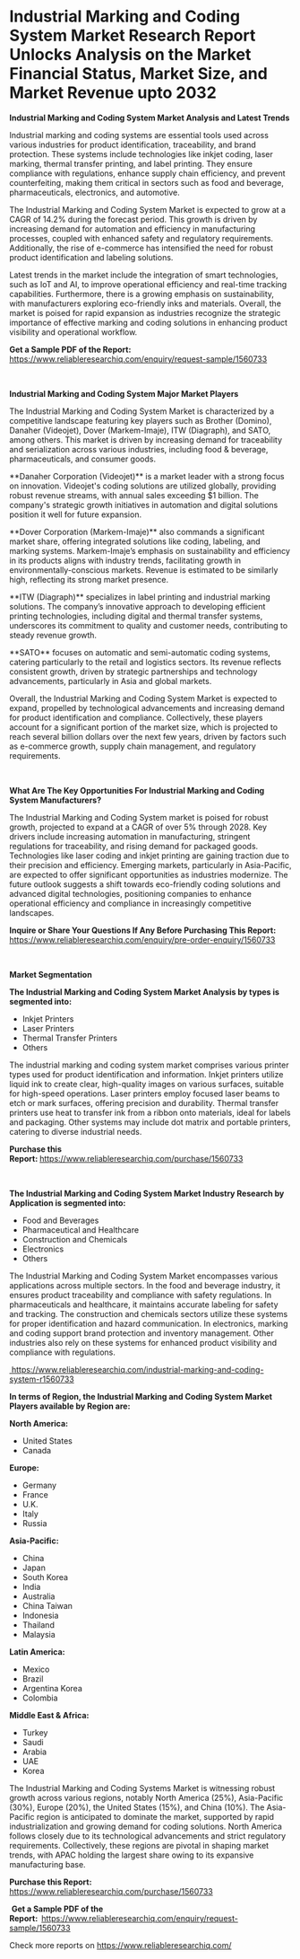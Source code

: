 <p><h1>Industrial Marking and Coding System Market Research Report Unlocks Analysis on the Market Financial Status, Market Size, and Market Revenue upto 2032</h1></p><p><strong>Industrial Marking and Coding System Market Analysis and Latest Trends</strong></p>
<p><p>Industrial marking and coding systems are essential tools used across various industries for product identification, traceability, and brand protection. These systems include technologies like inkjet coding, laser marking, thermal transfer printing, and label printing. They ensure compliance with regulations, enhance supply chain efficiency, and prevent counterfeiting, making them critical in sectors such as food and beverage, pharmaceuticals, electronics, and automotive.</p><p>The Industrial Marking and Coding System Market is expected to grow at a CAGR of 14.2% during the forecast period. This growth is driven by increasing demand for automation and efficiency in manufacturing processes, coupled with enhanced safety and regulatory requirements. Additionally, the rise of e-commerce has intensified the need for robust product identification and labeling solutions.</p><p>Latest trends in the market include the integration of smart technologies, such as IoT and AI, to improve operational efficiency and real-time tracking capabilities. Furthermore, there is a growing emphasis on sustainability, with manufacturers exploring eco-friendly inks and materials. Overall, the market is poised for rapid expansion as industries recognize the strategic importance of effective marking and coding solutions in enhancing product visibility and operational workflow.</p></p>
<p><strong>Get a Sample PDF of the Report:&nbsp;</strong> <a href="https://www.reliableresearchiq.com/enquiry/request-sample/1560733?utm_campaign=3279&utm_medium=2&utm_source=Github&utm_content=ia&utm_term=11042025&utm_id=industrial-marking-and-coding-system">https://www.reliableresearchiq.com/enquiry/request-sample/1560733</a></p>
<p>&nbsp;</p>
<p><strong>Industrial Marking and Coding System Major Market Players</strong></p>
<p><p>The Industrial Marking and Coding System Market is characterized by a competitive landscape featuring key players such as Brother (Domino), Danaher (Videojet), Dover (Markem-Imaje), ITW (Diagraph), and SATO, among others. This market is driven by increasing demand for traceability and serialization across various industries, including food & beverage, pharmaceuticals, and consumer goods.</p><p>**Danaher Corporation (Videojet)** is a market leader with a strong focus on innovation. Videojet's coding solutions are utilized globally, providing robust revenue streams, with annual sales exceeding $1 billion. The company's strategic growth initiatives in automation and digital solutions position it well for future expansion.</p><p>**Dover Corporation (Markem-Imaje)** also commands a significant market share, offering integrated solutions like coding, labeling, and marking systems. Markem-Imaje’s emphasis on sustainability and efficiency in its products aligns with industry trends, facilitating growth in environmentally-conscious markets. Revenue is estimated to be similarly high, reflecting its strong market presence.</p><p>**ITW (Diagraph)** specializes in label printing and industrial marking solutions. The company’s innovative approach to developing efficient printing technologies, including digital and thermal transfer systems, underscores its commitment to quality and customer needs, contributing to steady revenue growth.</p><p>**SATO** focuses on automatic and semi-automatic coding systems, catering particularly to the retail and logistics sectors. Its revenue reflects consistent growth, driven by strategic partnerships and technology advancements, particularly in Asia and global markets.</p><p>Overall, the Industrial Marking and Coding System Market is expected to expand, propelled by technological advancements and increasing demand for product identification and compliance. Collectively, these players account for a significant portion of the market size, which is projected to reach several billion dollars over the next few years, driven by factors such as e-commerce growth, supply chain management, and regulatory requirements.</p></p>
<p>&nbsp;</p>
<p><strong>What Are The Key Opportunities For Industrial Marking and Coding System Manufacturers?</strong></p>
<p><p>The Industrial Marking and Coding System market is poised for robust growth, projected to expand at a CAGR of over 5% through 2028. Key drivers include increasing automation in manufacturing, stringent regulations for traceability, and rising demand for packaged goods. Technologies like laser coding and inkjet printing are gaining traction due to their precision and efficiency. Emerging markets, particularly in Asia-Pacific, are expected to offer significant opportunities as industries modernize. The future outlook suggests a shift towards eco-friendly coding solutions and advanced digital technologies, positioning companies to enhance operational efficiency and compliance in increasingly competitive landscapes.</p></p>
<p><strong>Inquire or Share Your Questions If Any Before Purchasing This Report:</strong> <a href="https://www.reliableresearchiq.com/enquiry/pre-order-enquiry/1560733?utm_campaign=3279&utm_medium=2&utm_source=Github&utm_content=ia&utm_term=11042025&utm_id=industrial-marking-and-coding-system">https://www.reliableresearchiq.com/enquiry/pre-order-enquiry/1560733</a></p>
<p>&nbsp;</p>
<p><strong>Market Segmentation</strong></p>
<p><strong>The Industrial Marking and Coding System Market Analysis by types is segmented into:</strong></p>
<p><ul><li>Inkjet Printers</li><li>Laser Printers</li><li>Thermal Transfer Printers</li><li>Others</li></ul></p>
<p><p>The industrial marking and coding system market comprises various printer types used for product identification and information. Inkjet printers utilize liquid ink to create clear, high-quality images on various surfaces, suitable for high-speed operations. Laser printers employ focused laser beams to etch or mark surfaces, offering precision and durability. Thermal transfer printers use heat to transfer ink from a ribbon onto materials, ideal for labels and packaging. Other systems may include dot matrix and portable printers, catering to diverse industrial needs.</p></p>
<p><strong>Purchase this Report:&nbsp;</strong><a href="https://www.reliableresearchiq.com/purchase/1560733?utm_campaign=3279&utm_medium=2&utm_source=Github&utm_content=ia&utm_term=11042025&utm_id=industrial-marking-and-coding-system">https://www.reliableresearchiq.com/purchase/1560733</a></p>
<p>&nbsp;</p>
<p><strong>The Industrial Marking and Coding System Market Industry Research by Application is segmented into:</strong></p>
<p><ul><li>Food and Beverages</li><li>Pharmaceutical and Healthcare</li><li>Construction and Chemicals</li><li>Electronics</li><li>Others</li></ul></p>
<p><p>The Industrial Marking and Coding System Market encompasses various applications across multiple sectors. In the food and beverage industry, it ensures product traceability and compliance with safety regulations. In pharmaceuticals and healthcare, it maintains accurate labeling for safety and tracking. The construction and chemicals sectors utilize these systems for proper identification and hazard communication. In electronics, marking and coding support brand protection and inventory management. Other industries also rely on these systems for enhanced product visibility and compliance with regulations.</p></p>
<p><a href="https://www.reliableresearchiq.com/industrial-marking-and-coding-system-r1560733?utm_campaign=3279&utm_medium=2&utm_source=Github&utm_content=ia&utm_term=11042025&utm_id=industrial-marking-and-coding-system">&nbsp;https://www.reliableresearchiq.com/industrial-marking-and-coding-system-r1560733</a></p>
<p><strong>In terms of Region, the Industrial Marking and Coding System Market Players available by Region are:</strong></p>
<p>
    <p> <strong> North America: </strong>
        <ul>
            <li>United States</li>
            <li>Canada</li>
        </ul>
        </p> 
    <p> <strong> Europe: </strong>
        <ul>
            <li>Germany</li>
            <li>France</li>
            <li>U.K.</li>
            <li>Italy</li>
            <li>Russia</li>
        </ul>
        </p> 
    <p> <strong> Asia-Pacific: </strong>
        <ul>
            <li>China</li>
            <li>Japan</li>
            <li>South Korea</li>
            <li>India</li>
            <li>Australia</li>
            <li>China Taiwan</li>
            <li>Indonesia</li>
            <li>Thailand</li>
            <li>Malaysia</li>
        </ul>
        </p> 
    <p> <strong> Latin America: </strong>
        <ul>
            <li>Mexico</li>
            <li>Brazil</li>
            <li>Argentina Korea</li>
            <li>Colombia</li>
        </ul>
        </p> 
    <p> <strong> Middle East & Africa: </strong>
        <ul>
            <li>Turkey</li>
            <li>Saudi</li>
            <li>Arabia</li>
            <li>UAE</li>
            <li>Korea</li>
        </ul>
    </p>
    </p>
<p><p>The Industrial Marking and Coding Systems Market is witnessing robust growth across various regions, notably North America (25%), Asia-Pacific (30%), Europe (20%), the United States (15%), and China (10%). The Asia-Pacific region is anticipated to dominate the market, supported by rapid industrialization and growing demand for coding solutions. North America follows closely due to its technological advancements and strict regulatory requirements. Collectively, these regions are pivotal in shaping market trends, with APAC holding the largest share owing to its expansive manufacturing base.</p></p>
<p><strong>Purchase this Report: </strong><a href="https://www.reliableresearchiq.com/purchase/1560733?utm_campaign=3279&utm_medium=2&utm_source=Github&utm_content=ia&utm_term=11042025&utm_id=industrial-marking-and-coding-system">https://www.reliableresearchiq.com/purchase/1560733</a></p>
<p>&nbsp;<strong>Get a Sample PDF of the Report:&nbsp;&nbsp;</strong><a href="https://www.reliableresearchiq.com/enquiry/request-sample/1560733?utm_campaign=3279&utm_medium=2&utm_source=Github&utm_content=ia&utm_term=11042025&utm_id=industrial-marking-and-coding-system">https://www.reliableresearchiq.com/enquiry/request-sample/1560733</a></p>
<p><strong></strong></p>
<p>Check more reports on <a href="https://www.reliableresearchiq.com/?utm_campaign=3279&utm_medium=2&utm_source=Github&utm_content=ia&utm_term=11042025&utm_id=industrial-marking-and-coding-system">https://www.reliableresearchiq.com/</a></p>